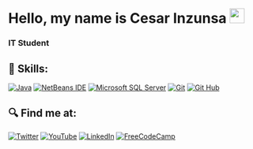 # Hello, my name is Cesar Inzunsa <img src="https://media.giphy.com/media/hvRJCLFzcasrR4ia7z/giphy.gif" width="30" height="30">

### IT Student

## 🔨 Skills:
[![Java](https://img.shields.io/badge/Java-007396?style=for-the-badge&logo=java&logoColor=white&labelColor=101010)]()
[![NetBeans IDE](https://img.shields.io/badge/NetBeans_IDE-1B6AC6?style=for-the-badge&logo=apache-netbeans-ide&logoColor=white&labelColor=101010)]()
[![Microsoft SQL Server](https://img.shields.io/badge/Microsoft_SQL_Sever-CC2927?style=for-the-badge&logo=microsoft%20sql%20server&logoColor=white&labelColor=101010)]()
[![Git](https://img.shields.io/badge/git-F05032?style=for-the-badge&logo=git&logoColor=white&labelColor=101010)]()
[![Git Hub](https://img.shields.io/badge/github-181717?style=for-the-badge&logo=github&logoColor=white&labelColor=101010)]()

## 🔍 Find me at:
[![Twitter](https://img.shields.io/badge/Twitter-CesarInzunsa-1DA1F2?style=for-the-badge&logo=twitter&logoColor=white&labelColor=101010)](https://twitter.com/CesarInzunsa)
[![YouTube](https://img.shields.io/badge/YouTube-Cesar_Inzunsa-FF0000?style=for-the-badge&logo=YouTube&logoColor=white&labelColor=101010)](https://www.youtube.com/channel/UCGLqRgHmfilweb9CXwVtBRg)
[![LinkedIn](https://img.shields.io/badge/LinkedIn-Cesar_Inzunsa-0077B5?style=for-the-badge&logo=linkedin&logoColor=white&labelColor=101010)](https://www.linkedin.com/in/CesarInzunsa)
[![FreeCodeCamp](https://img.shields.io/badge/FreeCodeCamp-Cesar_Inzunsa-0A0A23?style=for-the-badge&logo=FreeCodeCamp&logoColor=white&labelColor=101010)](https://www.freecodecamp.org/CesarInzunsa)
